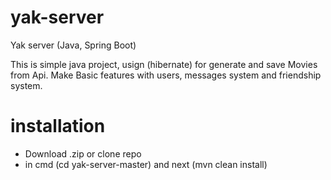# yak-server
Yak server (Java, Spring Boot)

This is simple java project, usign (hibernate) for generate and save Movies from Api.
Make Basic features with users, messages system and friendship system.

# installation
 - Download .zip or clone repo
 - in cmd (cd yak-server-master) and next (mvn clean install)
